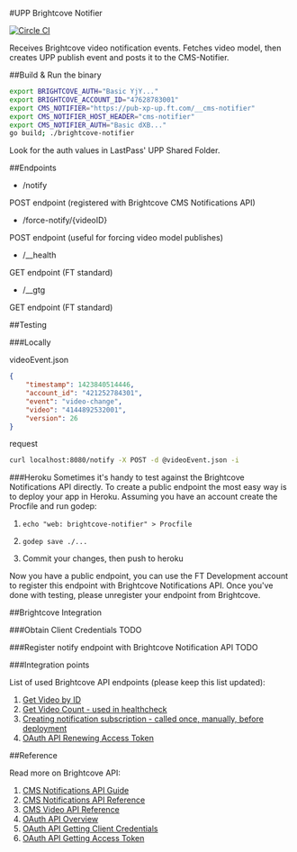 #UPP Brightcove Notifier

[![Circle CI](https://circleci.com/gh/Financial-Times/brightcove-notifier/tree/master.png?style=shield)](https://circleci.com/gh/Financial-Times/brightcove-notifier/tree/master)

Receives Brightcove video notification events. Fetches video model, then creates UPP publish event and posts it to the CMS-Notifier.

##Build & Run the binary

```bash
export BRIGHTCOVE_AUTH="Basic YjY..."
export BRIGHTCOVE_ACCOUNT_ID="47628783001"
export CMS_NOTIFIER="https://pub-xp-up.ft.com/__cms-notifier"
export CMS_NOTIFIER_HOST_HEADER="cms-notifier"
export CMS_NOTIFIER_AUTH="Basic dXB..."
go build; ./brightcove-notifier

```

Look for the auth values in LastPass' UPP Shared Folder.

##Endpoints

* /notify

POST endpoint (registered with Brightcove CMS Notifications API)
* /force-notify/{videoID}

POST endpoint (useful for forcing video model publishes)
* /__health

GET endpoint (FT standard)
* /__gtg

GET endpoint (FT standard)


##Testing

###Locally

videoEvent.json
```json
{
	"timestamp": 1423840514446,
	"account_id": "421252784301",
	"event": "video-change",
	"video": "4144892532001",
	"version": 26
}
```

request
```bash
curl localhost:8080/notify -X POST -d @videoEvent.json -i
```

###Heroku
Sometimes it's handy to test against the Brightcove Notifications API directly.
To create a public endpoint the most easy way is to deploy your app in Heroku. 
Assuming you have an account create the Procfile and run godep:

1. ```echo "web: brightcove-notifier" > Procfile```

1. ```godep save ./...``` 

1. Commit your changes, then push to heroku

Now you have a public endpoint, you can use the FT Development account to register this endpoint with Brightcove Notifications API. Once you've done with testing, please unregister your endpoint from Brightcove.

##Brightcove Integration

###Obtain Client Credentials
TODO

###Register notify endpoint with Brightcove Notification API
TODO

###Integration points

List of used Brightcove API endpoints (please keep this list updated):

1. [Get Video by ID](http://docs.brightcove.com/en/video-cloud/cms-api/references/cms-api/versions/v1/index.html#api-videoGroup-Get_Video_by_ID_or_Reference_ID)
1. [Get Video Count - used in healthcheck](http://docs.brightcove.com/en/video-cloud/cms-api/references/cms-api/versions/v1/index.html#api-videoGroup-Get_Video_Count)
1. [Creating notification subscription - called once, manually, before deployment](http://docs.brightcove.com/en/video-cloud/cms-api/references/cms-api/versions/v1/index.html#api-notificationGroup-Create_Subscription)
1. [OAuth API Renewing Access Token](http://docs.brightcove.com/en/video-cloud/oauth-api/reference/versions/v4/index.html)

##Reference

Read more on Brightcove API:

1. [CMS Notifications API Guide](http://docs.brightcove.com/en/video-cloud/media-management/guides/notifications.html#cmsAPI)
1. [CMS Notifications API Reference](http://docs.brightcove.com/en/video-cloud/cms-api/references/cms-api/versions/v1/index.html#api-notificationGroup)
1. [CMS Video API Reference](http://docs.brightcove.com/en/video-cloud/cms-api/references/cms-api/versions/v1/index.html#api-videoGroup)
1. [OAuth API Overview](http://docs.brightcove.com/en/video-cloud/oauth-api/getting-started/oauth-api-overview.html)
1. [OAuth API Getting Client Credentials](http://docs.brightcove.com/en/video-cloud/oauth-api/guides/get-client-credentials.html)
1. [OAuth API Getting Access Token](http://docs.brightcove.com/en/video-cloud/oauth-api/guides/get-token.html)
